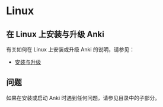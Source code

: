 # Linux

## 在 Linux 上安装与升级 Anki

有关如何在 Linux 上安装或升级 Anki 的说明，请参见：

- [安装与升级](installing.md)

## 问题

如果在安装或启动 Anki 时遇到任何问题，请参见目录中的子部分。
